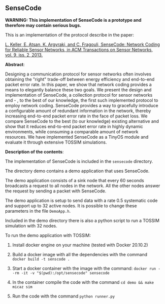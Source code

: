 SenseCode
---------

**WARNING: This implementation of SenseCode is a prototype and therefore may 
contain serious bugs.**

This is an implementation of the protocol describe in the paper:

[L. Keller, E. Atsan, K. Argyraki, and C. Fragouli,
 SenseCode: Network Coding for Reliable Sensor Networks, 
 in ACM Transactions on Sensor Networks, vol. 9, iss. 2, 2013.](http://lorenzo.nodo.ch/media/files/papers/tosn2013-sensecode.pdf)

**Abstract**:

Designing a communication protocol for sensor networks often involves obtaining 
the "right" trade-off between energy efficiency and end-to-end packet error rate. 
In this paper, we show that network coding provides a means to elegantly balance 
these two goals. We present the design and implementation of SenseCode, a collection 
protocol for sensor networks and - , to the best of our knowledge, the first 
such implemented protocol to employ network coding. SenseCode provides a way to 
gracefully introduce a configurable amount of redundant information in the network, 
thereby increasing end-to-end packet error rate in the face of packet loss. We 
compare SenseCode to the best (to our knowledge) existing alternative and show that
it reduces end-to-end packet error rate in highly dynamic environments, while consuming 
a comparable amount of network resources. We have implemented SenseCode as 
a TinyOS module and evaluate it through extensive TOSSIM simulations. 

**Description of the contents**:

The implementation of SenseCode is included in the `sensecode` directory.

The directory demo contains a demo application that uses SenseCode.

The demo application consists of a sink node that every 60 seconds broadcasts a request to 
all nodes in the network. All the other nodes answer the request by sending a packet with SenseCode.

The demo application is setup to send data with a rate 0.5 systematic code and support 
up to 32 active nodes. It is possible to change these parameters in the file  `DemoApp.h`.

Included in the demo directory there is also a python script to run a TOSSIM simulation with 32 nodes.

To run the demo application with TOSSIM:

  1. Install docker engine on your machine (tested with Docker 20.10.2)

  2. Build a docker image with all the dependencies with the command `docker build -t senscode .`

  3. Start a docker container with the image with the command: `docker run --rm -it -v "$(pwd):/opt/sensecode" sensecode`

  4. In the container compile the code with the command `cd demo && make micaz sim`

  5. Run the code with the command `python runner.py`

